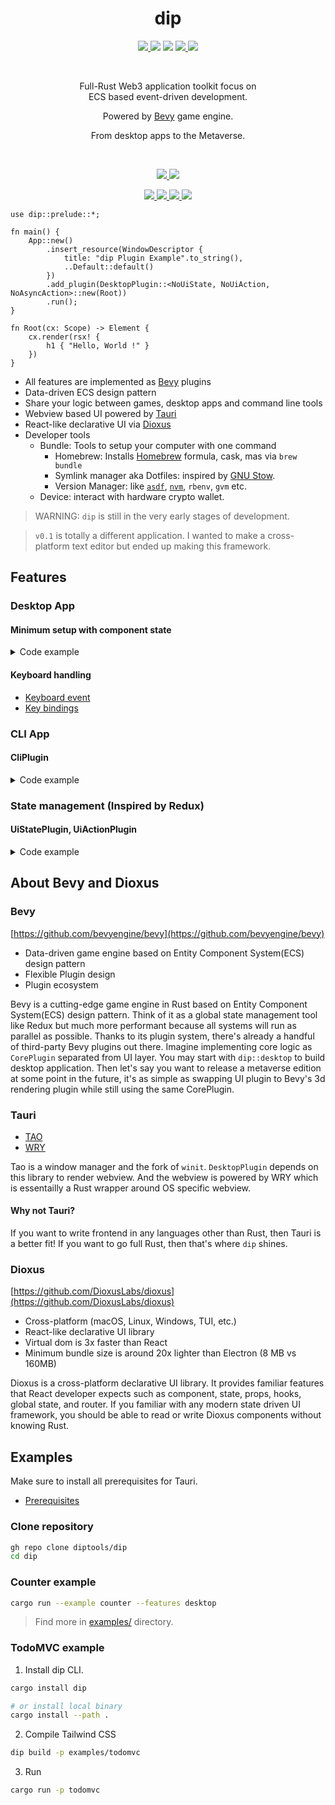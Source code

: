 
<div align="center">
    <h1>dip</h1>
    <p align="center">
        <a href="https://crates.io/crates/dip" alt="Crates.io Page">
            <img src="https://img.shields.io/crates/v/dip?style=for-the-badge&color=000" />
        </a>
        <img src="https://img.shields.io/crates/d/dip?style=for-the-badge&color=000" />
        <img src="https://img.shields.io/crates/l/dip?style=for-the-badge&color=000" />
        <a href="https://github.com/JunichiSugiura/dip/actions/workflows/rust.yml" alt="Github Actions">
            <img src="https://img.shields.io/github/actions/workflow/status/JunichiSugiura/dip/rust.yml?branch=main&style=for-the-badge&logo=github" />
        </a>
        <a href="https://docs.rs/dip/latest/dip/" alt="API Docs">
            <img src="https://img.shields.io/docsrs/dip?style=for-the-badge" />
        </a>
	</p>
    <br />
    <p>
        Full-Rust Web3 application toolkit focus on<br />ECS based event-driven development.
    </p>
    <p>Powered by <a href="https://github.com/bevyengine/bevy" alt="Bevy  website">Bevy</a> game engine.</p>
    <p>From desktop apps to the Metaverse.</p>
    <br />
    <p align="center">
        <a href="https://discord.gg/4R8AtxAxk3" alt="Discord">
            <img src="https://img.shields.io/discord/1016712886380400651?color=000&label=discord&logo=discord&style=for-the-badge" />
        </a>
        <a href="https://github.com/orgs/diptools/projects/1" alt="Progress">
            <img src="https://img.shields.io/github/milestones/progress/diptools/dip/1?color=000&style=for-the-badge" />
        </a>
    </p>
    <p align="center">
        <a href="https://dip.tools" alt="Website">
            <img src="https://img.shields.io/badge/🌐 Website-000?style=for-the-badge" />
        </a>
        <a href="https://dip.tools/docs/getting-started/overview/" alt="Documentation">
            <img src="https://img.shields.io/badge/📕 Docs-000?style=for-the-badge&logo=book" />
        </a>
        <a href="https://docs.rs/dip/latest/dip/" alt="API Refenrence">
            <img src="https://img.shields.io/badge/API Reference-000?style=for-the-badge&logo=docsdotrs" />
        </a>
        <a href="https://github.com/orgs/diptools/projects/1" alt="Milestone">
            <img src="https://img.shields.io/badge/🏔️ Milestone-000?style=for-the-badge" />
        </a>
    </p>
</div>

```rust, no_run
use dip::prelude::*;

fn main() {
    App::new()
        .insert_resource(WindowDescriptor {
            title: "dip Plugin Example".to_string(),
            ..Default::default()
        })
        .add_plugin(DesktopPlugin::<NoUiState, NoUiAction, NoAsyncAction>::new(Root))
        .run();
}

fn Root(cx: Scope) -> Element {
    cx.render(rsx! {
        h1 { "Hello, World !" }
    })
}
```

- All features are implemented as [Bevy](#bevy) plugins
- Data-driven ECS design pattern
- Share your logic between games, desktop apps and command line tools
- Webview based UI powered by [Tauri](#tauri)
- React-like declarative UI via [Dioxus](#dioxus)
- Developer tools
	- Bundle: Tools to setup your computer with one command
		- Homebrew: Installs [Homebrew](https://brew.sh/) formula, cask, mas via `brew bundle`
		- Symlink manager aka Dotfiles: inspired by [GNU Stow](https://www.gnu.org/software/stow/).
		- Version Manager: like [`asdf`](https://asdf-vm.com/), [`nvm`](https://github.com/nvm-sh/nvm), `rbenv`, `gvm` etc.
	- Device: interact with hardware crypto wallet.

> WARNING: `dip` is still in the very early stages of development.

> `v0.1` is totally a different application. I wanted to make a cross-platform text editor but ended up making this framework.

## Features

### Desktop App

#### Minimum setup with component state

<details>
<summary>Code example</summary>

```toml
# Cargo.toml

[dependencies]
dip = { version = "0.2", features = ["desktop"] }
```

```rust, no_run
use dip::prelude::*;

fn main() {
    App::new()
        .insert_resource(WindowDescriptor {
            title: "Desktop App".to_string(),
            ..Default::default()
        })
        .add_plugin(DesktopPlugin::<NoUiState, NoUiAction, NoAsyncAction>::new(Root))
        .run();
}

fn Root(cx: Scope) -> Element {
    let name = use_state(&cx, || "world".to_string());

    cx.render(rsx! {
        h1 { "Hello, {name} !" }

        input {
            value: "{name}",
            oninput: |e| {
                name.set(e.value.to_string());
            },
        }
    })
}
```

</details>

#### Keyboard handling
- [Keyboard event](https://github.com/diptools/dip/blob/main/examples/desktop/keyboard/keyboard_event.rs)
- [Key bindings](https://github.com/diptools/dip/blob/main/examples/desktop/keyboard/bindings.rs)


### CLI App

#### CliPlugin

<details>
<summary>Code example</summary>

```toml
# Cargo.toml

[dependencies]
dip = { version = "0.2", features = ["cli"] }
clap = { version = "3.2", features = ["derive"] }
```

```rust, no_run
use dip::{bevy::log::LogPlugin, prelude::*};

fn main() {
    App::new()
        .add_plugin(CliPlugin::<NoAsyncAction>::oneshot())
        .add_plugin(ActionPlugin)
        .add_plugin(LogPlugin)
        .add_system(log_root_arg)
        .add_system(log_path_flag)
        .add_system(handle_hello)
        .add_system(handle_task)
        .add_system(handle_ping)
        .run();
}

#[derive(CliPlugin, clap::Parser)]
#[clap(author, version, about, long_about = None)]
struct Cli {
    root_arg: Option<String>,

    #[clap(short, long)]
    path: Option<String>,

    #[clap(subcommand)]
    action: Action,
}

#[derive(SubcommandPlugin, clap::Subcommand, Clone)]
pub enum Action {
    // Named variant
    Hello { name: Option<String> },
    // Unnamed
    Hello2(Hello2Args),
    // Unit
    Ping,
}

#[derive(clap::Args, Debug, Clone)]
pub struct Hello2Args {
  name: Option<String>,
}

fn log_root_arg(cli: Res<Cli>) {
    if let Some(arg) = &cli.root_arg {
        info!("root arg: {:?}", arg);
    }
}

fn log_path_flag(cli: Res<Cli>) {
    if let Some(path) = &cli.path {
        info!("path flag: {:?}", path);
    }
}

fn handle_hello(mut events: EventReader<HelloAction>) {
    for e in events.iter() {
        info!("Hello, {}!", e.name.clone().unwrap_or("world".to_string()));
    }
}

fn handle_task(mut events: EventReader<Hello2Action>) {
    for e in events.iter() {
        info!("Hello, {}!", e.name.clone().unwrap_or("world".to_string()));
    }
}

fn handle_ping(mut events: EventReader<PingAction>) {
    for _ in events.iter() {
        info!("Pong !");
    }
}
```

```sh
cargo run -- --help

dip-cli-example 0.1.0
Junichi Sugiura
Example binary project to showcase CliPlugin usage.

USAGE:
    cli [OPTIONS] [ROOT_ARG] <SUBCOMMAND>

ARGS:
    <ROOT_ARG>

OPTIONS:
    -h, --help           Print help information
    -p, --path <PATH>
    -V, --version        Print version information

SUBCOMMANDS:
    hello
    hello2
    help     Print this message or the help of the given subcommand(s)
    ping

```
</details>

### State management (Inspired by Redux)

#### UiStatePlugin, UiActionPlugin

<details>
<summary>Code example</summary>

```toml
# Cargo.toml

[dependencies]
dip = { version = "0.2", features = ["desktop"] }

# Removing this crate throws error.
# This is because some derive macros generates code using sub crate name instead of root
# (e.x. bevy_ecs::Component vs bevy::ecs::Compoent)
bevy_ecs = "0.8"
```

```rust, no_run
use dip::prelude::*;

fn main() {
    App::new()
        // Step 7. Put it all together
        .add_plugin(DesktopPlugin::<UiState, UiAction, NoAsyncAction>::new(Root))
        .add_plugin(UiStatePlugin) // generated by #[ui_state]
        .add_plugin(UiActionPlugin) // generated by #[ui_action]
        .add_system(update_name)
        .run();
}

// Step 1: Define UiState
// Each field represents root state. You can create multiple of them.
// This macro generates UiState enum and UiStatePlugin which will be used in step 7.
#[ui_state]
struct UiState {
    name: Name,
}

// Make sure to wrap primitive types or common type such as String with named struct or enum.
// You need to distinguish types in order to query specific root state in step 4 (system).
#[derive(Clone, Debug)]
pub struct Name {
    value: String,
}

// This is how you define default value for Name root state.
impl Default for Name {
    fn default() -> Self {
        Self {
            value: "world".to_string(),
        }
    }
}

// Step 2. Define actions
// Create as many as actions with struct or enum.
#[derive(Clone, Debug)]
pub struct UpdateName {
    value: String,
}

// Step 3. Implement action creators
// Each method needs to return one of actions that you defined in step 2.
// This macro derives UiActionPlugin and UiAction which will be used in step 7.
#[ui_action]
impl ActionCreator {
    fn update_name(value: String) -> UpdateName {
        UpdateName { value }
    }
}

// Step 4. Implement systems to handle each action defined in step 2.
// System is like reducer in Redux but more flexible.
fn update_name(mut events: EventReader<UpdateName>, mut name: ResMut<Name>) {
    for action in events.iter() {
        name.value = action.value.clone();
    }
}

fn Root(cx: Scope) -> Element {
    // Step 5. Select state
    let name = use_read(&cx, NAME);

    let window = use_window::<UiAction, NoAsyncAction>(&cx);

    cx.render(rsx! {
        h1 { "Hello, {name.value} !" }

        input {
            value: "{name.value}",
            oninput: |e| {
                // Step 6. Dispatch the action !
                window.send(UiAction::update_name(e.value.to_string()));
            },
        }
    })
}
```

</details>

## About Bevy and Dioxus

### Bevy

[https://github.com/bevyengine/bevy](https://github.com/bevyengine/bevy)
- Data-driven game engine based on Entity Component System(ECS) design pattern
- Flexible Plugin design
- Plugin ecosystem

Bevy is a cutting-edge game engine in Rust based on Entity Component System(ECS) design pattern. Think of it as a global state management tool like Redux but much more performant because all systems will run as parallel as possible. Thanks to its plugin system, there's already a handful of third-party Bevy plugins out there. Imagine implementing core logic as `CorePlugin` separated from UI layer. You may start with `dip::desktop` to build desktop application. Then let's say you want to release a metaverse edition at some point in the future, it's as simple as swapping UI plugin to Bevy's 3d rendering plugin while still using the same CorePlugin.

### Tauri

- [TAO](https://github.com/tauri-apps/tao)
- [WRY](https://github.com/tauri-apps/wry)

Tao is a window manager and the fork of `winit`. `DesktopPlugin` depends on this library to render webview. And the webview is powered by WRY which is essentailly a Rust wrapper around OS specific webview.

#### Why not Tauri?

If you want to write frontend in any languages other than Rust, then Tauri is a better fit! If you want to go full Rust, then that's where `dip` shines.

### Dioxus

[https://github.com/DioxusLabs/dioxus](https://github.com/DioxusLabs/dioxus)
- Cross-platform (macOS, Linux, Windows, TUI, etc.)
- React-like declarative UI library
- Virtual dom is 3x faster than React
- Minimum bundle size is around 20x lighter than Electron (8 MB vs 160MB)

Dioxus is a cross-platform declarative UI library. It provides familiar features that React developer expects such as component, state, props, hooks, global state, and router. If you familiar with any modern state driven UI framework, you should be able to read or write Dioxus components without knowing Rust. 

## Examples

Make sure to install all prerequisites for Tauri.
- [Prerequisites](https://tauri.studio/v1/guides/getting-started/prerequisites)


### Clone repository

```sh
gh repo clone diptools/dip
cd dip
```

### Counter example

```sh
cargo run --example counter --features desktop
```

> Find more in [examples/](https://github.com/diptools/dip/tree/main/examples) directory.

### TodoMVC example

1. Install dip CLI.

```sh
cargo install dip

# or install local binary
cargo install --path .
```

2. Compile Tailwind CSS

```sh
dip build -p examples/todomvc
```

3. Run

```sh
cargo run -p todomvc
```

